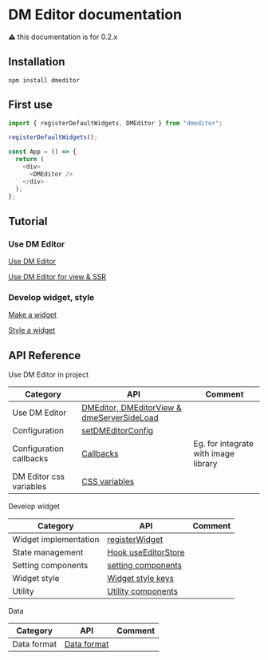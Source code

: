 # DM Editor documentation

⚠️ this documentation is for 0.2.x

## Installation

```shell
npm install dmeditor
```

## First use

```typescript
import { registerDefaultWidgets, DMEditor } from "dmeditor";

registerDefaultWidgets();

const App = () => {
  return (
    <div>
      <DMEditor />
    </div>
  );
};
```

## Tutorial

### Use DM Editor

[Use DM Editor](./tutorial/use-dmeditor.md)

[Use DM Editor for view & SSR](./tutorial/use-dmeditor-view.md)

### Develop widget, style

[Make a widget](./tutorial/how-to-make-widget.md)

[Style a widget](./tutorial/How-to-make-a-widget-style.md)

## API Reference

Use DM Editor in project

| Category                | API                                                                   | Comment                              |
| ----------------------- | --------------------------------------------------------------------- | ------------------------------------ |
| Use DM Editor           | [DMEditor, DMEditorView & dmeServerSideLoad](./reference/dmeditor.md) |                                      |
| Configuration           | [setDMEditorConfig](./reference/configuration.md)                     |                                      |
| Configuration callbacks | [Callbacks](./reference/callbacks.md)                                 | Eg. for integrate with image library |
| DM Editor css variables | [CSS variables](./reference/css-variables.md)                         |                                      |

Develop widget

| Category              | API                                                     | Comment |
| --------------------- | ------------------------------------------------------- | ------- |
| Widget implementation | [registerWidget](./reference/widget.md)                 |         |
| State management      | [Hook useEditorStore](./tutorial/useEditorStore.md)     |         |
| Setting components    | [setting components](./reference/setting-components.md) |         |
| Widget style          | [Widget style keys](./reference/widget-style-keys.md)   |         |
| Utility               | [Utility components](./reference/utility.md)            |         |

Data

| Category    | API                | Comment |
| ----------- | ------------------ | ------- |
| Data format | [Data format](./#) |         |
